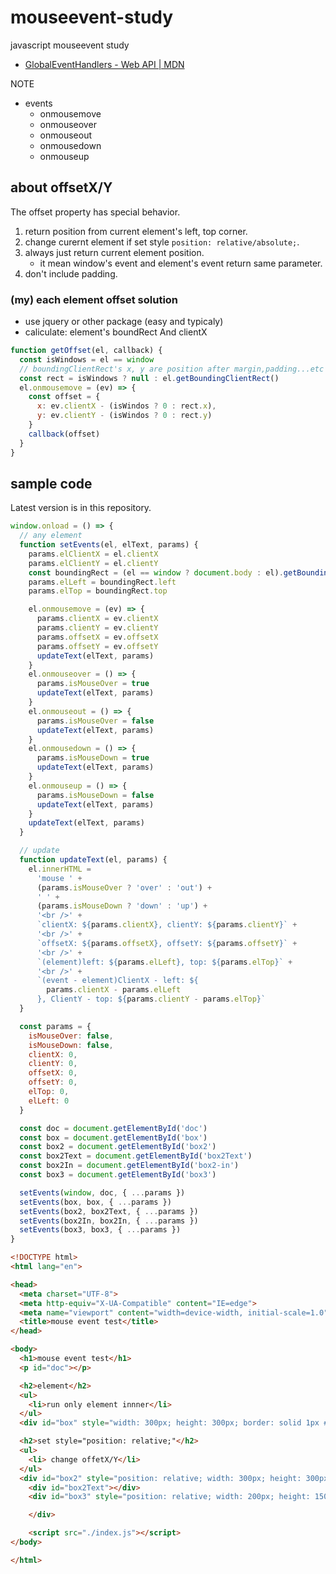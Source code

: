 # mouseevent-study

javascript mouseevent study

- [GlobalEventHandlers \- Web API \| MDN](https://developer.mozilla.org/ja/docs/Web/API/GlobalEventHandlers)

NOTE

- events
  - onmousemove
  - onmouseover
  - onmouseout
  - onmousedown
  - onmouseup

## about offsetX/Y

The offset property has special behavior.

1. return position from current element's left, top corner.
2. change curernt element if set style `position: relative/absolute;`.
3. always just return current element position.
   - it mean window's event and element's event return same parameter.
4. don't include padding.

### (my) each element offset solution

- use jquery or other package (easy and typicaly)
- caliculate: element's boundRect And clientX

```js
function getOffset(el, callback) {
  const isWindows = el == window
  // boundingClientRect's x, y are position after margin,padding...etc caliculate.
  const rect = isWindows ? null : el.getBoundingClientRect()
  el.onmousemove = (ev) => {
    const offset = {
      x: ev.clientX - (isWindos ? 0 : rect.x),
      y: ev.clientY - (isWindos ? 0 : rect.y)
    }
    callback(offset)
  }
}
```

## sample code

Latest version is in this repository.

```js
window.onload = () => {
  // any element
  function setEvents(el, elText, params) {
    params.elClientX = el.clientX
    params.elClientY = el.clientY
    const boundingRect = (el == window ? document.body : el).getBoundingClientRect()
    params.elLeft = boundingRect.left
    params.elTop = boundingRect.top

    el.onmousemove = (ev) => {
      params.clientX = ev.clientX
      params.clientY = ev.clientY
      params.offsetX = ev.offsetX
      params.offsetY = ev.offsetY
      updateText(elText, params)
    }
    el.onmouseover = () => {
      params.isMouseOver = true
      updateText(elText, params)
    }
    el.onmouseout = () => {
      params.isMouseOver = false
      updateText(elText, params)
    }
    el.onmousedown = () => {
      params.isMouseDown = true
      updateText(elText, params)
    }
    el.onmouseup = () => {
      params.isMouseDown = false
      updateText(elText, params)
    }
    updateText(elText, params)
  }

  // update
  function updateText(el, params) {
    el.innerHTML =
      'mouse ' +
      (params.isMouseOver ? 'over' : 'out') +
      ' ' +
      (params.isMouseDown ? 'down' : 'up') +
      '<br />' +
      `clientX: ${params.clientX}, clientY: ${params.clientY}` +
      '<br />' +
      `offsetX: ${params.offsetX}, offsetY: ${params.offsetY}` +
      '<br />' +
      `(element)left: ${params.elLeft}, top: ${params.elTop}` +
      '<br />' +
      `(event - element)ClientX - left: ${
        params.clientX - params.elLeft
      }, ClientY - top: ${params.clientY - params.elTop}`
  }

  const params = {
    isMouseOver: false,
    isMouseDown: false,
    clientX: 0,
    clientY: 0,
    offsetX: 0,
    offsetY: 0,
    elTop: 0,
    elLeft: 0
  }

  const doc = document.getElementById('doc')
  const box = document.getElementById('box')
  const box2 = document.getElementById('box2')
  const box2Text = document.getElementById('box2Text')
  const box2In = document.getElementById('box2-in')
  const box3 = document.getElementById('box3')

  setEvents(window, doc, { ...params })
  setEvents(box, box, { ...params })
  setEvents(box2, box2Text, { ...params })
  setEvents(box2In, box2In, { ...params })
  setEvents(box3, box3, { ...params })
}
```

```html
<!DOCTYPE html>
<html lang="en">

<head>
  <meta charset="UTF-8">
  <meta http-equiv="X-UA-Compatible" content="IE=edge">
  <meta name="viewport" content="width=device-width, initial-scale=1.0">
  <title>mouse event test</title>
</head>

<body>
  <h1>mouse event test</h1>
  <p id="doc"></p>

  <h2>element</h2>
  <ul>
    <li>run only element innner</li>
  </ul>
  <div id="box" style="width: 300px; height: 300px; border: solid 1px #000;"></div>

  <h2>set style="position: relative;"</h2>
  <ul>
    <li> change offetX/Y</li>
  </ul>
  <div id="box2" style="position: relative; width: 300px; height: 300px; border: solid 1px #000; margin-left: 100px;">
    <div id="box2Text"></div>
    <div id="box3" style="position: relative; width: 200px; height: 150px; border: solid 1px #000; margin-left: 50px;">

    </div>

    <script src="./index.js"></script>
</body>

</html>
```
